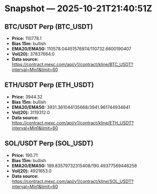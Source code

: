 # Snapshot — 2025-10-21T21:40:51Z

## BTC/USDT Perp (BTC_USDT)
- **Price:** 110778.1
- **Bias 15m:** bullish
- **EMA20/EMA50:** 110578.04451576974/110732.6600190407
- **Vol(20):** 37837664.0
- **Data source:** https://contract.mexc.com/api/v1/contract/kline/BTC_USDT?interval=Min1&limit=60

## ETH/USDT Perp (ETH_USDT)
- **Price:** 3944.32
- **Bias 15m:** bullish
- **EMA20/EMA50:** 3931.361044135668/3941.961744934641
- **Vol(20):** 3119312.0
- **Data source:** https://contract.mexc.com/api/v1/contract/kline/ETH_USDT?interval=Min1&limit=60

## SOL/USDT Perp (SOL_USDT)
- **Price:** 190.71
- **Bias 15m:** bullish
- **EMA20/EMA50:** 189.83579732315408/190.49377569446258
- **Vol(20):** 4921653.0
- **Data source:** https://contract.mexc.com/api/v1/contract/kline/SOL_USDT?interval=Min1&limit=60
